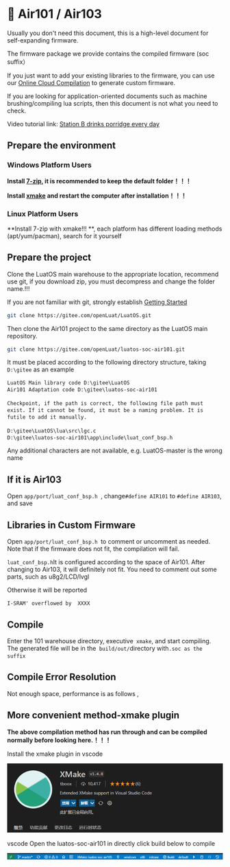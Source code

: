 # 🚗 Air101 / Air103

Usually you don't need this document, this is a high-level document for self-expanding firmware.

The firmware package we provide contains the compiled firmware (soc suffix）

If you just want to add your existing libraries to the firmware, you can use our [Online Cloud Compilation](https://openluat.github.io/luatos-wiki-en/develop/compile/Cloud_compilation.html) to generate custom firmware.

If you are looking for application-oriented documents such as machine brushing/compiling lua scripts, then this document is not what you need to check.

Video tutorial link: [Station B drinks porridge every day](https://www.bilibili.com/video/BV1D3411p7MK?p=1)

## Prepare the environment

### Windows Platform Users

**Install [7-zip](https://www.7-zip.org/), it is recommended to keep the default folder！！！**

**Install [xmake](https://github.com/xmake-io/xmake/releases) and restart the computer after installation！！！**

### Linux Platform Users

**Install 7-zip with xmake!!! **, each platform has different loading methods (apt/yum/pacman), search for it yourself

## Prepare the project

Clone the LuatOS main warehouse to the appropriate location, recommend use git, if you download zip, you must decompress and change the folder name.!!!

If you are not familiar with git, strongly establish [Getting Started](https://www.jianshu.com/p/db3396474b96)

```sh
git clone https://gitee.com/openLuat/LuatOS.git
```

Then clone the Air101 project to the same directory as the LuatOS main repository.

```sh
git clone https://gitee.com/openLuat/luatos-soc-air101.git
```

It must be placed according to the following directory structure, taking `D:\gitee` as an example

```
LuatOS Main library code D:\gitee\LuatOS
Air101 Adaptation code D:\gitee\luatos-soc-air101

Checkpoint, if the path is correct, the following file path must exist. If it cannot be found, it must be a naming problem. It is futile to add it manually. 

D:\gitee\LuatOS\lua\src\lgc.c
D:\gitee\luatos-soc-air101\app\include\luat_conf_bsp.h
```

Any additional characters are not available, e.g. LuatOS-master is the wrong name

## If it is Air103

Open `app/port/luat_conf_bsp.h `, change`#define AIR101` to `#define AIR103`, and save


## Libraries in Custom Firmware

Open `app/port/luat_conf_bsp.h `to comment or uncomment as needed. Note that if the firmware does not fit, the compilation will fail.


`luat_conf_bsp.h`It is configured according to the space of Air101. After changing to Air103, it will definitely not fit. You need to comment out some parts, such as u8g2/LCD/lvgl

Otherwise it will be reported
```
I-SRAM' overflowed by  XXXX
```

## Compile

Enter the 101 warehouse directory, executive` xmake`, and start compiling. The generated file will be in the` build/out/`directory with`.soc as the suffix`

<div id="xmake-record"></div>
<link rel="stylesheet" type="text/css" href="../../_static/css/asciinema-player.css"/>
<script src="../../_static/js/asciinema-player.min.js"></script>
<script>AsciinemaPlayer.create('../../_static/terminal/build_air101.cast', document.getElementById('xmake-record'),{autoPlay:true});</script>

## Compile Error Resolution

Not enough space, performance is as follows ,


## More convenient method-xmake plugin

**The above compilation method has run through and can be compiled normally before looking here.！！！**

Install the xmake plugin in vscode

![vscode_xmake](img/vscode_xmake.png)

vscode Open the luatos-soc-air101 in directly click build below to compile

![xmake_build](img/xmake_build.png)

